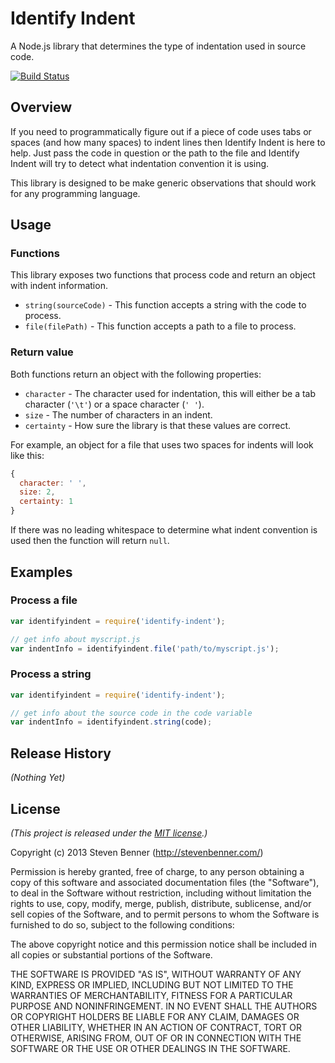 # Identify Indent

A Node.js library that determines the type of indentation used in source code.

[![Build Status](https://travis-ci.org/stevenbenner/identify-indent.png)](https://travis-ci.org/stevenbenner/identify-indent)

## Overview

If you need to programmatically figure out if a piece of code uses tabs or spaces (and how many spaces) to indent lines then Identify Indent is here to help. Just pass the code in question or the path to the file and Identify Indent will try to detect what indentation convention it is using.

This library is designed to be make generic observations that should work for any programming language.

## Usage

### Functions

This library exposes two functions that process code and return an object with indent information.

* `string(sourceCode)` - This function accepts a string with the code to process.
* `file(filePath)` - This function accepts a path to a file to process.

### Return value

Both functions return an object with the following properties:

* `character` - The character used for indentation, this will either be a tab character (`'\t'`) or a space character (`' '`).
* `size` - The number of characters in an indent.
* `certainty` - How sure the library is that these values are correct.

For example, an object for a file that uses two spaces for indents will look like this:

```javascript
{
  character: ' ',
  size: 2,
  certainty: 1
}
```

If there was no leading whitespace to determine what indent convention is used then the function will return `null`.

## Examples

### Process a file

```javascript
var identifyindent = require('identify-indent');

// get info about myscript.js
var indentInfo = identifyindent.file('path/to/myscript.js');
```

### Process a string

```javascript
var identifyindent = require('identify-indent');

// get info about the source code in the code variable
var indentInfo = identifyindent.string(code);
```

## Release History

*(Nothing Yet)*

## License

*(This project is released under the [MIT license](https://raw.github.com/stevenbenner/identify-indent/master/LICENSE.txt).)*

Copyright (c) 2013 Steven Benner (http://stevenbenner.com/)

Permission is hereby granted, free of charge, to any person obtaining a copy of this software and associated documentation files (the "Software"), to deal in the Software without restriction, including without limitation the rights to use, copy, modify, merge, publish, distribute, sublicense, and/or sell copies of the Software, and to permit persons to whom the Software is furnished to do so, subject to the following conditions:

The above copyright notice and this permission notice shall be included in all copies or substantial portions of the Software.

THE SOFTWARE IS PROVIDED "AS IS", WITHOUT WARRANTY OF ANY KIND, EXPRESS OR IMPLIED, INCLUDING BUT NOT LIMITED TO THE WARRANTIES OF MERCHANTABILITY, FITNESS FOR A PARTICULAR PURPOSE AND NONINFRINGEMENT. IN NO EVENT SHALL THE AUTHORS OR COPYRIGHT HOLDERS BE LIABLE FOR ANY CLAIM, DAMAGES OR OTHER LIABILITY, WHETHER IN AN ACTION OF CONTRACT, TORT OR OTHERWISE, ARISING FROM, OUT OF OR IN CONNECTION WITH THE SOFTWARE OR THE USE OR OTHER DEALINGS IN THE SOFTWARE.
